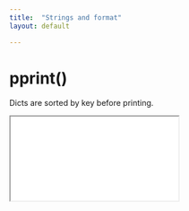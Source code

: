 ```yaml
---
title:  "Strings and format"
layout: default

---
```


# pprint()

Dicts are sorted by key before printing.

<iframe class="autoresize nodisplay superlearn-iframe" src="{{ site.superlearn_url }}/ht/asdf2?deckname=python -- strings pprint">
    <p>Your browser does not support iframes.</p>
</iframe>
